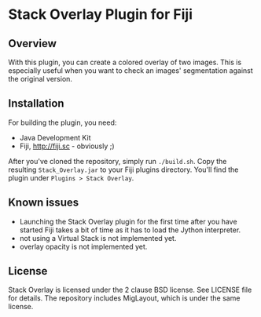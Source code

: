 Stack Overlay Plugin for Fiji
=============================

Overview
--------
With this plugin, you can create a colored overlay of two images.
This is especially useful when you want to check an images' segmentation
against the original version.

Installation
------------
For building the plugin, you need:

* Java Development Kit
* Fiji, http://fiji.sc - obviously ;)

After you've cloned the repository, simply run `./build.sh`. Copy the
resulting `Stack_Overlay.jar` to your Fiji plugins directory.
You'll find the plugin under `Plugins > Stack Overlay`.

Known issues
------------

* Launching the Stack Overlay plugin for the first time after you have
  started Fiji takes a bit of time as it has to load the Jython interpreter.
* not using a Virtual Stack is not implemented yet.
* overlay opacity is not implemented yet.


License
-------
Stack Overlay is licensed under the 2 clause BSD license. See LICENSE file for details.
The repository includes MigLayout, which is under the same license.
